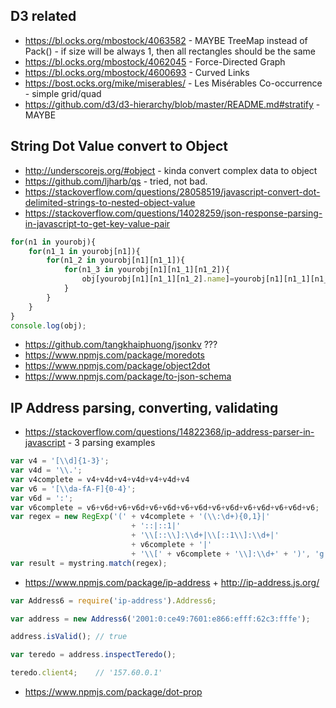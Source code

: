 ## D3 related

- https://bl.ocks.org/mbostock/4063582 - MAYBE TreeMap instead of Pack() - if size will be always 1, then all rectangles should be the same
- https://bl.ocks.org/mbostock/4062045 - Force-Directed Graph
- https://bl.ocks.org/mbostock/4600693 - Curved Links
- https://bost.ocks.org/mike/miserables/ - Les Misérables Co-occurrence - simple grid/quad
- https://github.com/d3/d3-hierarchy/blob/master/README.md#stratify - MAYBE

## String Dot Value convert to Object
- http://underscorejs.org/#object - kinda convert complex data to object
- https://github.com/ljharb/qs - tried, not bad.
- https://stackoverflow.com/questions/28058519/javascript-convert-dot-delimited-strings-to-nested-object-value
- https://stackoverflow.com/questions/14028259/json-response-parsing-in-javascript-to-get-key-value-pair

```js
for(n1 in yourobj){
    for(n1_1 in yourobj[n1]){
    	for(n1_2 in yourobj[n1][n1_1]){
            for(n1_3 in yourobj[n1][n1_1][n1_2]){
      			obj[yourobj[n1][n1_1][n1_2].name]=yourobj[n1][n1_1][n1_2].value;
            }
    	}
 	}
}
console.log(obj);
```

- https://github.com/tangkhaiphuong/jsonkv ???
- https://www.npmjs.com/package/moredots
- https://www.npmjs.com/package/object2dot
- https://www.npmjs.com/package/to-json-schema

## IP Address parsing, converting, validating

- https://stackoverflow.com/questions/14822368/ip-address-parser-in-javascript - 3 parsing examples

```js
var v4 = '[\\d]{1-3}';
var v4d = '\\.';
var v4complete = v4+v4d+v4+v4d+v4+v4d+v4
var v6 = '[\\da-fA-F]{0-4}';
var v6d = ':';
var v6complete = v6+v6d+v6+v6d+v6+v6d+v6+v6d+v6+v6d+v6+v6d+v6+v6d+v6;
var regex = new RegExp('(' + v4complete + '(\\:\d+){0,1}|'
                           + '::|::1|'
                           + '\\[::\\]:\\d+|\\[::1\\]:\\d+|'
                           + v6complete + '|'
                           + '\\[' + v6complete + '\\]:\\d+' + ')', 'g');
var result = mystring.match(regex);
```

- https://www.npmjs.com/package/ip-address + http://ip-address.js.org/

```js
var Address6 = require('ip-address').Address6;

var address = new Address6('2001:0:ce49:7601:e866:efff:62c3:fffe');

address.isValid(); // true

var teredo = address.inspectTeredo();

teredo.client4;    // '157.60.0.1'
```

- https://www.npmjs.com/package/dot-prop